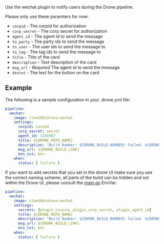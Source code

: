 Use the wechat plugin to notify users during the Drone pipeline.

Please only use these paramters for now:

* `corpid` - The corpid for authorization
* `corp_secret` - The corp secret for authorization
* `agent_id` - The agent id to send the message
* `to_party` - The party ids to send the message
* `to_user` - The user ids to send the message to
* `to_tag` - The tag ids to send the message to
* `title` - Title of the card
* `description` - Text description of the card
* `msg_url` - *Required* The agent id to send the message
* `btntxt` - The text for the button on the card

## Example

The following is a sample configuration in your .drone.yml file:

```yaml
pipeline:
  wechat:
    image: clem109/drone-wechat
    settings:
      corpid: corpid
      corp_secret: secret
      agent_id: 1234567
      title: ${DRONE_REPO_NAME}
      description: "Build Number: ${DRONE_BUILD_NUMBER} failed. ${DRONE_COMMIT_AUTHOR} please fix. Check the results here: ${DRONE_BUILD_LINK} "
      msg_url: ${DRONE_BUILD_LINK}
      btn_txt: btn
    when:
      status: [ failure ]
```

If you want to add secrets that you set in the drone UI make sure you use the
correct naming scheme, all parts of the build can be hidden and set within the
Drone UI, please consult the [main.go](main.go) EnvVar:

```yaml
pipeline:
  wechat:
    image: clem109/drone-wechat
    settings:
      secrets: [plugin_corpid, plugin_corp_secret, plugin_agent_id]
      title: ${DRONE_REPO_NAME}
      description: "Build Number: ${DRONE_BUILD_NUMBER} failed. ${DRONE_COMMIT_AUTHOR} please fix. Check the results here: ${DRONE_BUILD_LINK} "
      msg_url: ${DRONE_BUILD_LINK}
      btn_txt: btn
    when:
      status: [ failure ]
```
